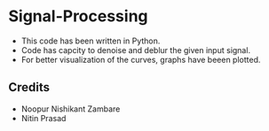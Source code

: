 # Signal-Processing
* This code has been written in Python.
* Code has capcity to denoise and deblur the given input signal.
* For better visualization of the curves, graphs have beeen plotted.
## Credits
* Noopur Nishikant Zambare
* Nitin Prasad

